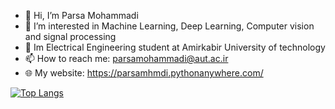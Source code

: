 - 👋 Hi, I’m Parsa Mohammadi
- 👀 I’m interested in Machine Learning, Deep Learning, Computer vision and signal processing
- :closed_book: Im Electrical Engineering student at Amirkabir University of technology
- 📫 How to reach me: parsamohammadi@aut.ac.ir
- :globe_with_meridians: My website: https://parsamhmdi.pythonanywhere.com/

[![Top Langs](https://github-readme-stats.vercel.app/api/top-langs/?username=anuraghazra&layout=compact)](https://github.com/anuraghazra/github-readme-stats)
